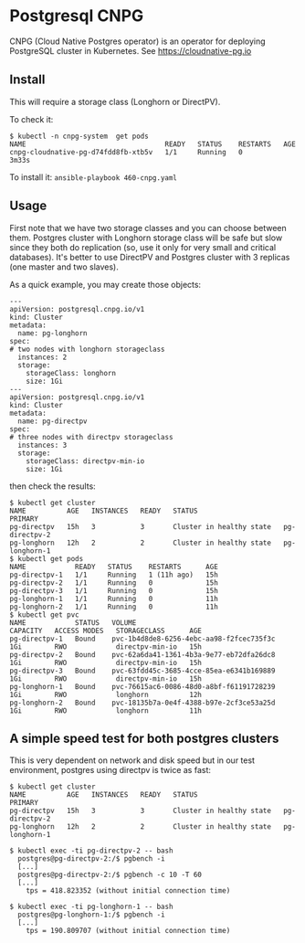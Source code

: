 # Postgresql CNPG

CNPG (Cloud Native Postgres operator) is an operator for deploying PostgreSQL cluster in Kubernetes. See https://cloudnative-pg.io 

## Install 

This will require a storage class (Longhorn or DirectPV).

To check it:

```
$ kubectl -n cnpg-system  get pods
NAME                                  READY   STATUS    RESTARTS   AGE
cnpg-cloudnative-pg-d74fdd8fb-xtb5v   1/1     Running   0          3m33s
```

To install it: `ansible-playbook 460-cnpg.yaml`

## Usage

First note that we have two storage classes and you can choose between them. Postgres cluster with Longhorn storage class will be safe but slow since they both do replication (so, use it only for very small and critical databases). It's better to use DirectPV and Postgres cluster with 3 replicas (one master and two slaves).

As a quick example, you may create those objects:

```
---
apiVersion: postgresql.cnpg.io/v1
kind: Cluster
metadata:
  name: pg-longhorn
spec:
# two nodes with longhorn storageclass
  instances: 2
  storage:
    storageClass: longhorn
    size: 1Gi
---
apiVersion: postgresql.cnpg.io/v1
kind: Cluster
metadata:
  name: pg-directpv
spec:
# three nodes with directpv storageclass
  instances: 3
  storage:
    storageClass: directpv-min-io
    size: 1Gi
```

then check the results:

```
$ kubectl get cluster
NAME          AGE   INSTANCES   READY   STATUS                     PRIMARY
pg-directpv   15h   3           3       Cluster in healthy state   pg-directpv-2
pg-longhorn   12h   2           2       Cluster in healthy state   pg-longhorn-1
$ kubectl get pods
NAME            READY   STATUS    RESTARTS      AGE
pg-directpv-1   1/1     Running   1 (11h ago)   15h
pg-directpv-2   1/1     Running   0             15h
pg-directpv-3   1/1     Running   0             15h
pg-longhorn-1   1/1     Running   0             11h
pg-longhorn-2   1/1     Running   0             11h
$ kubectl get pvc
NAME            STATUS   VOLUME                                     CAPACITY   ACCESS MODES   STORAGECLASS      AGE
pg-directpv-1   Bound    pvc-1b4d8de8-6256-4ebc-aa98-f2fcec735f3c   1Gi        RWO            directpv-min-io   15h
pg-directpv-2   Bound    pvc-62a6da41-1361-4b3a-9e77-eb72dfa26dc8   1Gi        RWO            directpv-min-io   15h
pg-directpv-3   Bound    pvc-63fdd45c-3685-4cce-85ea-e6341b169889   1Gi        RWO            directpv-min-io   15h
pg-longhorn-1   Bound    pvc-76615ac6-0086-48d0-a8bf-f61191728239   1Gi        RWO            longhorn          12h
pg-longhorn-2   Bound    pvc-18135b7a-0e4f-4388-b97e-2cf3ce53a25d   1Gi        RWO            longhorn          11h
```

## A simple speed test for both postgres clusters

This is very dependent on network and disk speed but in our test environment, postgres using directpv is twice as fast:

```
$ kubectl get cluster
NAME          AGE   INSTANCES   READY   STATUS                     PRIMARY
pg-directpv   15h   3           3       Cluster in healthy state   pg-directpv-2
pg-longhorn   12h   2           2       Cluster in healthy state   pg-longhorn-1

$ kubectl exec -ti pg-directpv-2 -- bash
  postgres@pg-directpv-2:/$ pgbench -i
  [...]
  postgres@pg-directpv-2:/$ pgbench -c 10 -T 60
  [...]
    tps = 418.823352 (without initial connection time)

$ kubectl exec -ti pg-longhorn-1 -- bash
  postgres@pg-longhorn-1:/$ pgbench -i
  [...]
    tps = 190.809707 (without initial connection time)
```

